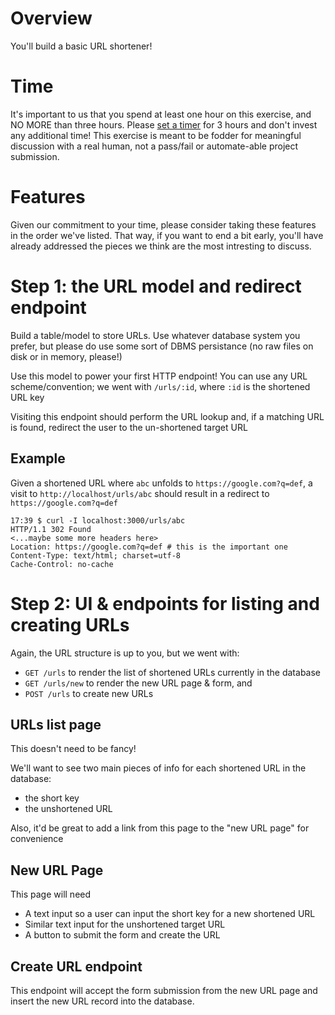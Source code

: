 # Overview

You'll build a basic URL shortener!

# Time
It's important to us that you spend at least one hour on this exercise, and NO MORE than three hours. Please [set a timer](https://www.google.com/search?q=timer+3+hours) for 3 hours and don't invest any additional time! This exercise is meant to be fodder for meaningful discussion with a real human, not a pass/fail or automate-able project submission.


# Features
Given our commitment to your time, please consider taking these features in the order we've listed. That way, if you want to end a bit early, you'll have already addressed the pieces we think are the most intresting to discuss.

# Step 1: the URL model and redirect endpoint
Build a table/model to store URLs. Use whatever database system you prefer, but please do use some sort of DBMS persistance (no raw files on disk or in memory, please!)

Use this model to power your first HTTP endpoint! You can use any URL scheme/convention; we went with `/urls/:id`, where `:id` is the shortened URL key

Visiting this endpoint should perform the URL lookup and, if a matching URL is found, redirect the user to the un-shortened target URL


## Example
Given a shortened URL where `abc` unfolds to `https://google.com?q=def`, a visit to `http://localhost/urls/abc` should result in a redirect to `https://google.com?q=def`

```
17:39 $ curl -I localhost:3000/urls/abc
HTTP/1.1 302 Found
<...maybe some more headers here>
Location: https://google.com?q=def # this is the important one
Content-Type: text/html; charset=utf-8
Cache-Control: no-cache
```

# Step 2: UI & endpoints for listing and creating URLs

Again, the URL structure is up to you, but we went with:
- `GET /urls` to render the list of shortened URLs currently in the database
- `GET /urls/new` to render the new URL page & form, and
- `POST /urls` to create new URLs

## URLs list page
This doesn't need to be fancy!


We'll want to see two main pieces of info for each shortened URL in the database:
- the short key
- the unshortened URL

Also, it'd be great to add a link from this page to the "new URL page" for convenience


## New URL Page
This page will need
- A text input so a user can input the short key for a new shortened URL
- Similar text input for the unshortened target URL
- A button to submit the form and create the URL


## Create URL endpoint
This endpoint will accept the form submission from the new URL page and insert the new URL record into the database.
